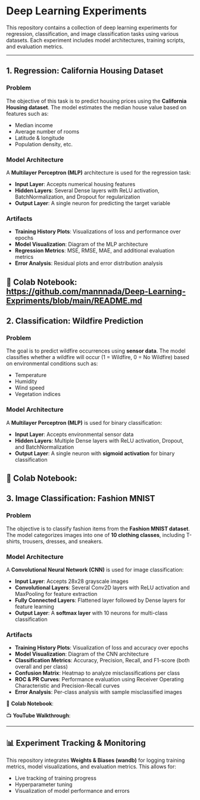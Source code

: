 # Deep Learning Experiments

This repository contains a collection of deep learning experiments for regression, classification, and image classification tasks using various datasets. Each experiment includes model architectures, training scripts, and evaluation metrics.

---

## 1. Regression: California Housing Dataset

### Problem
The objective of this task is to predict housing prices using the **California Housing dataset**. The model estimates the median house value based on features such as:
- Median income
- Average number of rooms
- Latitude & longitude
- Population density, etc.

### Model Architecture
A **Multilayer Perceptron (MLP)** architecture is used for the regression task:
- **Input Layer**: Accepts numerical housing features
- **Hidden Layers**: Several Dense layers with ReLU activation, BatchNormalization, and Dropout for regularization
- **Output Layer**: A single neuron for predicting the target variable

### Artifacts
- **Training History Plots**: Visualizations of loss and performance over epochs
- **Model Visualization**: Diagram of the MLP architecture
- **Regression Metrics**: MSE, RMSE, MAE, and additional evaluation metrics
- **Error Analysis**: Residual plots and error distribution analysis

📌 **Colab Notebook**: https://github.com/mannnada/Deep-Learning-Expriments/blob/main/README.md
---

## 2. Classification: Wildfire Prediction

### Problem
The goal is to predict wildfire occurrences using **sensor data**. The model classifies whether a wildfire will occur (1 = Wildfire, 0 = No Wildfire) based on environmental conditions such as:
- Temperature
- Humidity
- Wind speed
- Vegetation indices

### Model Architecture
A **Multilayer Perceptron (MLP)** is used for binary classification:
- **Input Layer**: Accepts environmental sensor data
- **Hidden Layers**: Multiple Dense layers with ReLU activation, Dropout, and BatchNormalization
- **Output Layer**: A single neuron with **sigmoid activation** for binary classification

📌 **Colab Notebook**: 
---

## 3. Image Classification: Fashion MNIST

### Problem
The objective is to classify fashion items from the **Fashion MNIST dataset**. The model categorizes images into one of **10 clothing classes**, including T-shirts, trousers, dresses, and sneakers.

### Model Architecture
A **Convolutional Neural Network (CNN)** is used for image classification:
- **Input Layer**: Accepts 28x28 grayscale images
- **Convolutional Layers**: Several Conv2D layers with ReLU activation and MaxPooling for feature extraction
- **Fully Connected Layers**: Flattened layer followed by Dense layers for feature learning
- **Output Layer**: A **softmax layer** with 10 neurons for multi-class classification

### Artifacts
- **Training History Plots**: Visualization of loss and accuracy over epochs
- **Model Visualization**: Diagram of the CNN architecture
- **Classification Metrics**: Accuracy, Precision, Recall, and F1-score (both overall and per class)
- **Confusion Matrix**: Heatmap to analyze misclassifications per class
- **ROC & PR Curves**: Performance evaluation using Receiver Operating Characteristic and Precision-Recall curves
- **Error Analysis**: Per-class analysis with sample misclassified images

📌 **Colab Notebook**: 

📺 **YouTube Walkthrough**: 

---

## 📊 Experiment Tracking & Monitoring
This repository integrates **Weights & Biases (wandb)** for logging training metrics, model visualizations, and evaluation metrics. This allows for:
- Live tracking of training progress
- Hyperparameter tuning
- Visualization of model performance and errors
